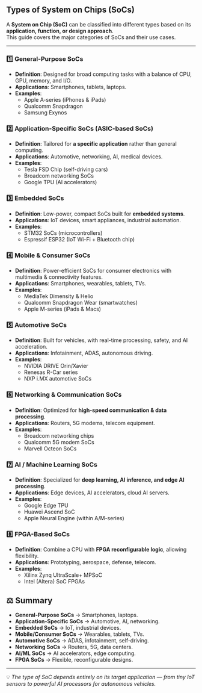 ##  Types of System on Chips (SoCs)

A **System on Chip (SoC)** can be classified into different types based on its **application, function, or design approach**.  
This guide covers the major categories of SoCs and their use cases.  

---

### 1️⃣ General-Purpose SoCs
- **Definition**: Designed for broad computing tasks with a balance of CPU, GPU, memory, and I/O.  
- **Applications**: Smartphones, tablets, laptops.  
- **Examples**:  
  - Apple A-series (iPhones & iPads)  
  - Qualcomm Snapdragon  
  - Samsung Exynos  



### 2️⃣ Application-Specific SoCs (ASIC-based SoCs)
- **Definition**: Tailored for **a specific application** rather than general computing.  
- **Applications**: Automotive, networking, AI, medical devices.  
- **Examples**:  
  - Tesla FSD Chip (self-driving cars)  
  - Broadcom networking SoCs  
  - Google TPU (AI accelerators)  



### 3️⃣ Embedded SoCs
- **Definition**: Low-power, compact SoCs built for **embedded systems**.  
- **Applications**: IoT devices, smart appliances, industrial automation.  
- **Examples**:  
  - STM32 SoCs (microcontrollers)  
  - Espressif ESP32 (IoT Wi-Fi + Bluetooth chip)  



### 4️⃣ Mobile & Consumer SoCs
- **Definition**: Power-efficient SoCs for consumer electronics with multimedia & connectivity features.  
- **Applications**: Smartphones, wearables, tablets, TVs.  
- **Examples**:  
  - MediaTek Dimensity & Helio  
  - Qualcomm Snapdragon Wear (smartwatches)  
  - Apple M-series (iPads & Macs)  



### 5️⃣ Automotive SoCs
- **Definition**: Built for vehicles, with real-time processing, safety, and AI acceleration.  
- **Applications**: Infotainment, ADAS, autonomous driving.  
- **Examples**:  
  - NVIDIA DRIVE Orin/Xavier  
  - Renesas R-Car series  
  - NXP i.MX automotive SoCs  



### 6️⃣ Networking & Communication SoCs
- **Definition**: Optimized for **high-speed communication & data processing**.  
- **Applications**: Routers, 5G modems, telecom equipment.  
- **Examples**:  
  - Broadcom networking chips  
  - Qualcomm 5G modem SoCs  
  - Marvell Octeon SoCs  



### 7️⃣ AI / Machine Learning SoCs
- **Definition**: Specialized for **deep learning, AI inference, and edge AI processing**.  
- **Applications**: Edge devices, AI accelerators, cloud AI servers.  
- **Examples**:  
  - Google Edge TPU  
  - Huawei Ascend SoC  
  - Apple Neural Engine (within A/M-series)  


### 8️⃣ FPGA-Based SoCs
- **Definition**: Combine a CPU with **FPGA reconfigurable logic**, allowing flexibility.  
- **Applications**: Prototyping, aerospace, defense, telecom.  
- **Examples**:  
  - Xilinx Zynq UltraScale+ MPSoC  
  - Intel (Altera) SoC FPGAs  



## ⚖️ Summary
- **General-Purpose SoCs** → Smartphones, laptops.  
- **Application-Specific SoCs** → Automotive, AI, networking.  
- **Embedded SoCs** → IoT, industrial devices.  
- **Mobile/Consumer SoCs** → Wearables, tablets, TVs.  
- **Automotive SoCs** → ADAS, infotainment, self-driving.  
- **Networking SoCs** → Routers, 5G, data centers.  
- **AI/ML SoCs** → AI accelerators, edge computing.  
- **FPGA SoCs** → Flexible, reconfigurable designs.  

---

💡 *The type of SoC depends entirely on its target application — from tiny IoT sensors to powerful AI processors for autonomous vehicles.*

